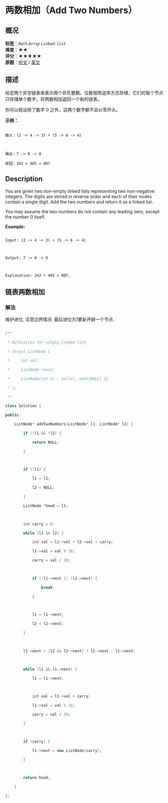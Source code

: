 # 两数相加（Add Two Numbers）
## 概况
**标签**：*`Math`*  *`Array`*  *`Linked-list`*<br>
**难度**：★★<br>
**评分**：★★★★★<br>
**原题**：[中文](https://leetcode-cn.com/problems/add-two-numbers) / [英文](https://leetcode.com/problems/add-two-numbers)
## 描述

给定两个非空链表来表示两个非负整数。位数按照逆序方式存储，它们的每个节点只存储单个数字。将两数相加返回一个新的链表。



你可以假设除了数字 0 之外，这两个数字都不会以零开头。



**示例：**

```

输入：(2 -> 4 -> 3) + (5 -> 6 -> 4)



输出：7 -> 0 -> 8

原因：342 + 465 = 807

```



## Description

You are given two non-empty linked lists representing two non-negative integers. The digits are stored in reverse order and each of their nodes contain a single digit. Add the two numbers and return it as a linked list.



You may assume the two numbers do not contain any leading zero, except the number 0 itself.



**Example:**

```

Input: (2 -> 4 -> 3) + (5 -> 6 -> 4)



Output: 7 -> 0 -> 8



Explanation: 342 + 465 = 807.

```





## 链表两数相加

### 解法

维护进位, 注意边界情况. 最后进位为1要新开辟一个节点.

```c++

/**

 * Definition for singly-linked list.

 * struct ListNode {

 *     int val;

 *     ListNode *next;

 *     ListNode(int x) : val(x), next(NULL) {}

 * };

 */

class Solution {

public:

    ListNode* addTwoNumbers(ListNode* l1, ListNode* l2) {

        if (!l1 && !l2) {

            return NULL;

        }

        

        if (!l1) {

            l1 = l2;

            l2 = NULL;

        }

        ListNode *head = l1;

        

        int carry = 0;

        while (l1 && l2) {

            int val = l1->val + l2->val + carry;

            l1->val = val % 10;

            carry = val / 10;

            

            if (!l1->next || !l2->next) {

                break;

            }

            

            l1 = l1->next;

            l2 = l2->next;

        }

        

        l1->next = (l2 && l2->next) ? l2->next : l1->next;

        

        while (l1 && l1->next) {

            l1 = l1->next;

            

            int val = l1->val + carry;

            l1->val = val % 10;

            carry = val / 10;

        }



        if (carry) {

            l1->next = new ListNode(carry);

        }

        

        return head;        

    }

};

```